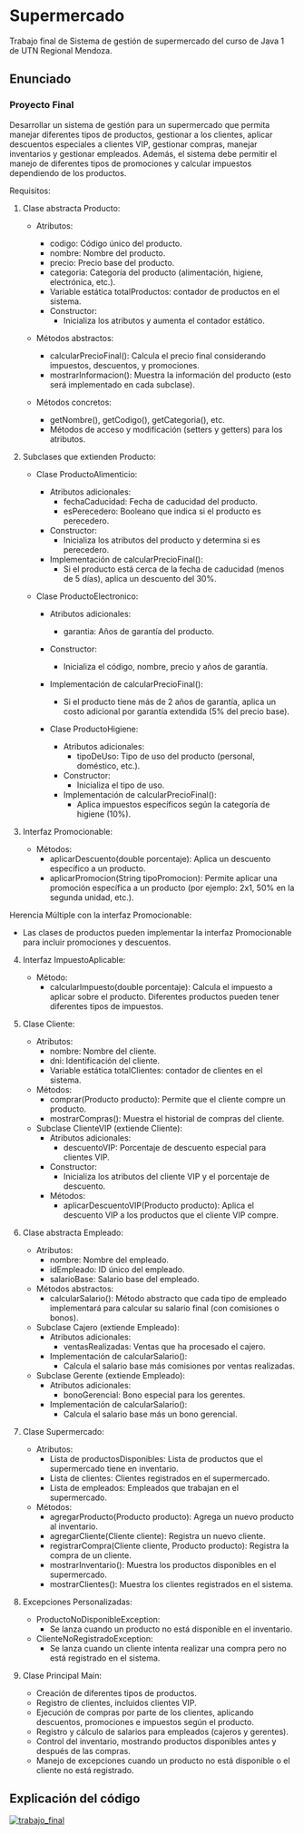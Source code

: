 # Supermercado
Trabajo final de Sistema de gestión de supermercado del curso de Java 1 de UTN Regional Mendoza.

## Enunciado

### Proyecto Final
Desarrollar un sistema de gestión para un supermercado que permita manejar diferentes tipos de productos, gestionar a los clientes, aplicar descuentos especiales a clientes VIP, gestionar compras, manejar inventarios y gestionar empleados. Además, el sistema debe permitir el manejo de diferentes tipos de promociones y calcular impuestos dependiendo de los productos.

Requisitos:
1. Clase abstracta Producto:
    - Atributos:
      - codigo: Código único del producto.
      - nombre: Nombre del producto.
      - precio: Precio base del producto.
      - categoria: Categoría del producto (alimentación, higiene, electrónica, etc.).
      - Variable estática totalProductos: contador de productos en el sistema.
      - Constructor:
        -  Inicializa los atributos y aumenta el contador estático.
    
    - Métodos abstractos:
      - calcularPrecioFinal(): Calcula el precio final considerando impuestos, descuentos, y promociones.
      - mostrarInformacion(): Muestra la información del producto (esto será implementado en cada subclase).
    - Métodos concretos:
      - getNombre(), getCodigo(), getCategoria(), etc.
      - Métodos de acceso y modificación (setters y getters) para los atributos.

2. Subclases que extienden Producto:
    - Clase ProductoAlimenticio:
      - Atributos adicionales:
        - fechaCaducidad: Fecha de caducidad del producto.
        - esPerecedero: Booleano que indica si el producto es perecedero.
      - Constructor:
        - Inicializa los atributos del producto y determina si es perecedero.
      - Implementación de calcularPrecioFinal():
        - Si el producto está cerca de la fecha de caducidad (menos de 5 días), aplica un descuento del 30%.
    
    - Clase ProductoElectronico:
      - Atributos adicionales:
        - garantia: Años de garantía del producto.
      - Constructor:
        - Inicializa el código, nombre, precio y años de garantía.
      - Implementación de calcularPrecioFinal():
        - Si el producto tiene más de 2 años de garantía, aplica un costo adicional por garantía extendida (5% del precio base).
  
      - Clase ProductoHigiene:
        - Atributos adicionales:
          - tipoDeUso: Tipo de uso del producto (personal, doméstico, etc.).
        - Constructor:
          - Inicializa el tipo de uso.
        - Implementación de calcularPrecioFinal():
          - Aplica impuestos específicos según la categoría de higiene (10%).

3. Interfaz Promocionable:
    - Métodos:
      - aplicarDescuento(double porcentaje): Aplica un descuento específico a un producto.
      - aplicarPromocion(String tipoPromocion): Permite aplicar una promoción específica a un producto (por ejemplo: 2x1, 50% en la segunda unidad, etc.).

Herencia Múltiple con la interfaz Promocionable:

- Las clases de productos pueden implementar la interfaz Promocionable para incluir promociones y descuentos.

4. Interfaz ImpuestoAplicable:
    - Método:
      - calcularImpuesto(double porcentaje): Calcula el impuesto a aplicar sobre el producto. Diferentes productos pueden tener diferentes tipos de impuestos.

5. Clase Cliente:
    - Atributos:
      - nombre: Nombre del cliente.
      - dni: Identificación del cliente.
      - Variable estática totalClientes: contador de clientes en el sistema.
    - Métodos:
      - comprar(Producto producto): Permite que el cliente compre un producto.
      - mostrarCompras(): Muestra el historial de compras del cliente.
    - Subclase ClienteVIP (extiende Cliente):
      - Atributos adicionales:
        - descuentoVIP: Porcentaje de descuento especial para clientes VIP.
      - Constructor:
        - Inicializa los atributos del cliente VIP y el porcentaje de descuento.
      - Métodos:
        - aplicarDescuentoVIP(Producto producto): Aplica el descuento VIP a los productos que el cliente VIP compre.

6. Clase abstracta Empleado:
    - Atributos:
      - nombre: Nombre del empleado.
      - idEmpleado: ID único del empleado.
      - salarioBase: Salario base del empleado.
    - Métodos abstractos:
      - calcularSalario(): Método abstracto que cada tipo de empleado implementará para calcular su salario final (con comisiones o bonos).
    - Subclase Cajero (extiende Empleado):
      - Atributos adicionales:
        - ventasRealizadas: Ventas que ha procesado el cajero.
      - Implementación de calcularSalario():
        - Calcula el salario base más comisiones por ventas realizadas.
    - Subclase Gerente (extiende Empleado):
      - Atributos adicionales:
        - bonoGerencial: Bono especial para los gerentes.
      - Implementación de calcularSalario():
        - Calcula el salario base más un bono gerencial.

7. Clase Supermercado:
    - Atributos:
      - Lista de productosDisponibles: Lista de productos que el supermercado tiene en inventario.
      - Lista de clientes: Clientes registrados en el supermercado.
      - Lista de empleados: Empleados que trabajan en el supermercado.
    - Métodos:
      - agregarProducto(Producto producto): Agrega un nuevo producto al inventario.
      - agregarCliente(Cliente cliente): Registra un nuevo cliente.
      - registrarCompra(Cliente cliente, Producto producto): Registra la compra de un cliente.
      - mostrarInventario(): Muestra los productos disponibles en el supermercado.
      - mostrarClientes(): Muestra los clientes registrados en el sistema.

8. Excepciones Personalizadas:
    - ProductoNoDisponibleException:
      - Se lanza cuando un producto no está disponible en el inventario.
    - ClienteNoRegistradoException:
      - Se lanza cuando un cliente intenta realizar una compra pero no está registrado en el sistema.

9. Clase Principal Main:
    - Creación de diferentes tipos de productos.
    - Registro de clientes, incluidos clientes VIP.
    - Ejecución de compras por parte de los clientes, aplicando descuentos, promociones e impuestos según el producto.
    - Registro y cálculo de salarios para empleados (cajeros y gerentes).
    - Control del inventario, mostrando productos disponibles antes y después de las compras.
    - Manejo de excepciones cuando un producto no está disponible o el cliente no está registrado.




## Explicación del código

<a href="https://vimeo.com/1041457847" rel="some text">![trabajo_final](https://github.com/user-attachments/assets/9db2c736-1c5f-4b89-9116-466b7842ea83)</a>
